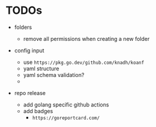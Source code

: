 # TODOs

- folders
    - remove all permissions when creating a new folder

- config input
    - use `https://pkg.go.dev/github.com/knadh/koanf`
    - yaml structure
    - yaml schema validation?
    - 

- repo release
    - add golang specific github actions
    - add badges
        - `https://goreportcard.com/`
